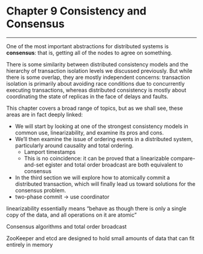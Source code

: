 # Chapter 9 Consistency and Consensus
---
One of the most important abstractions for distributed systems is **consensus**: that is, getting all of the nodes to agree on something. 

There is some similarity between distributed consistency models and the hierarchy of transaction isolation levels we discussed previously. But while there is some overlap, they are mostly independent concerns: transaction isolation is primarily about avoiding race conditions due to concurrently executing transactions, whereas distributed consistency is mostly about coordinating the state of replicas in the face of delays and faults.

This chapter covers a broad range of topics, but as we shall see, these areas are in fact deeply linked:
* We will start by looking at one of the strongest consistency models in common use, linearizability, and examine its pros and cons.
* We’ll then examine the issue of ordering events in a distributed system, particularly around causality and total ordering.
  * Lamport timestamps 
  * This is no coincidence: it can be proved that a linearizable compare-and-set egister and total order broadcast are both equivalent to consensus
* In the third section we will explore how to atomically commit a distributed transaction, which will finally lead us toward solutions for the consensus problem.
 * two-phase commit -> use coordinator

linearizability essentially means “behave as though there is only a single copy of the data, and all operations on it are atomic”

Consensus algorithms and total order broadcast

ZooKeeper and etcd are designed to hold small amounts of data that can fit entirely in memory
